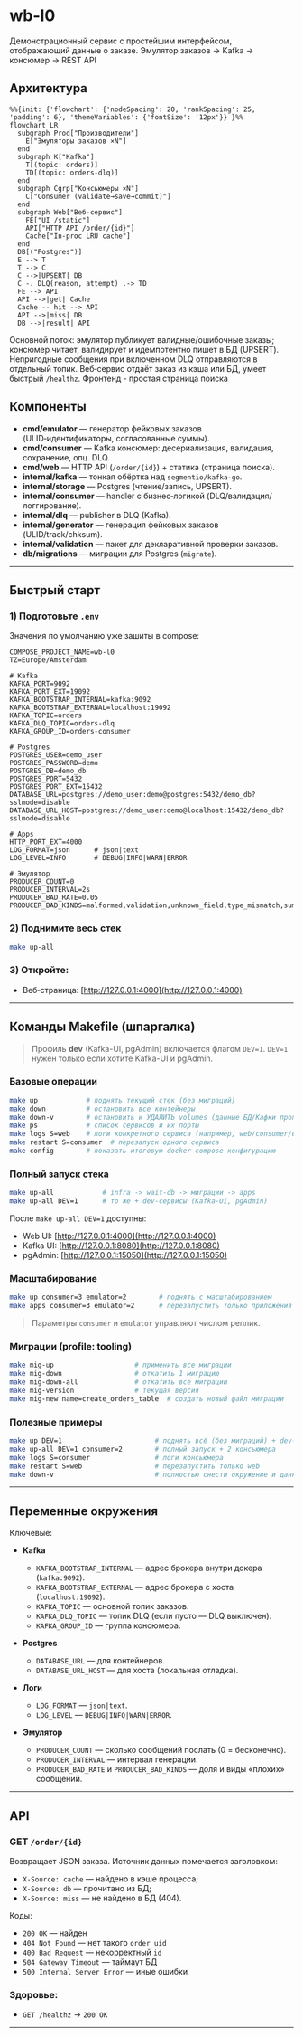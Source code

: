 # wb-l0

Демонстрационный сервис с простейшим интерфейсом, отображающий данные о заказе. Эмулятор заказов → Kafka → консюмер → REST API


## Архитектура

```mermaid
%%{init: {'flowchart': {'nodeSpacing': 20, 'rankSpacing': 25, 'padding': 6}, 'themeVariables': {'fontSize': '12px'}} }%%
flowchart LR
  subgraph Prod["Производители"]
    E["Эмуляторы заказов ×N"]
  end
  subgraph K["Kafka"]
    T[(topic: orders)]
    TD[(topic: orders-dlq)]
  end
  subgraph Cgrp["Консьюмеры ×N"]
    C["Consumer (validate→save→commit)"]
  end
  subgraph Web["Веб-сервис"]
    FE["UI /static"]
    API["HTTP API /order/{id}"]
    Cache["In-proc LRU cache"]
  end
  DB[("Postgres")]
  E --> T
  T --> C
  C -->|UPSERT| DB
  C -. DLQ(reason, attempt) .-> TD
  FE --> API
  API -->|get| Cache
  Cache -- hit --> API
  API -->|miss| DB
  DB -->|result| API
```

Основной поток: эмулятор публикует валидные/ошибочные заказы; консюмер читает, валидирует и идемпотентно пишет в БД (UPSERT). Непригодные сообщения при включенном DLQ отправляются в отдельный топик. Веб‑сервис отдаёт заказ из кэша или БД, умеет быстрый `/healthz`. Фронтенд - простая страница поиска


## Компоненты

* **cmd/emulator** — генератор фейковых заказов (ULID‑идентификаторы, согласованные суммы).
* **cmd/consumer** — Kafka консюмер: десериализация, валидация, сохранение, опц. DLQ.
* **cmd/web** — HTTP API (`/order/{id}`) + статика (страница поиска).
* **internal/kafka** — тонкая обёртка над `segmentio/kafka-go`.
* **internal/storage** — Postgres (чтение/запись, UPSERT).
* **internal/consumer** — handler с бизнес‑логикой (DLQ/валидация/логгирование).
* **internal/dlq** — publisher в DLQ (Kafka).
* **internal/generator** — генерация фейковых заказов (ULID/track/chksum).
* **internal/validation** — пакет для декларативной проверки заказов.
* **db/migrations** — миграции для Postgres (`migrate`).

---

## Быстрый старт

### 1) Подготовьте `.env`

Значения по умолчанию уже зашиты в compose:

```env
COMPOSE_PROJECT_NAME=wb-l0
TZ=Europe/Amsterdam

# Kafka
KAFKA_PORT=9092
KAFKA_PORT_EXT=19092
KAFKA_BOOTSTRAP_INTERNAL=kafka:9092
KAFKA_BOOTSTRAP_EXTERNAL=localhost:19092
KAFKA_TOPIC=orders
KAFKA_DLQ_TOPIC=orders-dlq
KAFKA_GROUP_ID=orders-consumer

# Postgres
POSTGRES_USER=demo_user
POSTGRES_PASSWORD=demo
POSTGRES_DB=demo_db
POSTGRES_PORT=5432
POSTGRES_PORT_EXT=15432
DATABASE_URL=postgres://demo_user:demo@postgres:5432/demo_db?sslmode=disable
DATABASE_URL_HOST=postgres://demo_user:demo@localhost:15432/demo_db?sslmode=disable

# Apps
HTTP_PORT_EXT=4000
LOG_FORMAT=json      # json|text
LOG_LEVEL=INFO       # DEBUG|INFO|WARN|ERROR

# Эмулятор
PRODUCER_COUNT=0
PRODUCER_INTERVAL=2s
PRODUCER_BAD_RATE=0.05
PRODUCER_BAD_KINDS=malformed,validation,unknown_field,type_mismatch,sums_mismatch,future_date
```
### 2) Поднимите весь стек 
```bash
make up-all
```
### 3) Откройте:

* Веб‑страница: [http://127.0.0.1:4000](http://127.0.0.1:4000)
---
## Команды Makefile (шпаргалка)

> Профиль **dev** (Kafka-UI, pgAdmin) включается флагом `DEV=1`. `DEV=1` нужен только если хотите Kafka-UI и pgAdmin.

### Базовые операции

```bash
make up            # поднять текущий стек (без миграций)
make down          # остановить все контейнеры
make down-v        # остановить и УДАЛИТЬ volumes (данные БД/Кафки пропадут!)
make ps            # список сервисов и их порты
make logs S=web    # логи конкретного сервиса (например, web/consumer/emulator)
make restart S=consumer  # перезапуск одного сервиса
make config        # показать итоговую docker-compose конфигурацию
```

### Полный запуск стека

```bash
make up-all            # infra -> wait-db -> миграции -> apps
make up-all DEV=1      # то же + dev-сервисы (Kafka-UI, pgAdmin)
```

После `make up-all DEV=1` доступны:

* Web UI: [http://127.0.0.1:4000](http://127.0.0.1:4000)
* Kafka UI: [http://127.0.0.1:8080](http://127.0.0.1:8080)
* pgAdmin: [http://127.0.0.1:15050](http://127.0.0.1:15050)

### Масштабирование

```bash
make up consumer=3 emulator=2        # поднять с масштабированием
make apps consumer=3 emulator=2      # перезапустить только приложения с масштабом
```

> Параметры `consumer` и `emulator` управляют числом реплик.

### Миграции (profile: tooling)

```bash
make mig-up                    # применить все миграции
make mig-down                  # откатить 1 миграцию
make mig-down-all              # откатить все миграции
make mig-version               # текущая версия
make mig-new name=create_orders_table  # создать новый файл миграции
```

### Полезные примеры

```bash
make up DEV=1                       # поднять всё (без миграций) + dev-утилиты
make up-all DEV=1 consumer=2        # полный запуск + 2 консьюмера
make logs S=consumer                # логи консьюмера 
make restart S=web                  # перезапустить только web
make down-v                         # полностью снести окружение и данные
```


---

## Переменные окружения

Ключевые:

* **Kafka**

  * `KAFKA_BOOTSTRAP_INTERNAL` — адрес брокера внутри докера (`kafka:9092`).
  * `KAFKA_BOOTSTRAP_EXTERNAL` — адрес брокера с хоста (`localhost:19092`).
  * `KAFKA_TOPIC` — основной топик заказов.
  * `KAFKA_DLQ_TOPIC` — топик DLQ (если пусто — DLQ выключен).
  * `KAFKA_GROUP_ID` — группа консюмера.
* **Postgres**

  * `DATABASE_URL` — для контейнеров.
  * `DATABASE_URL_HOST` — для хоста (локальная отладка).
* **Логи**

  * `LOG_FORMAT` — `json|text`.
  * `LOG_LEVEL` — `DEBUG|INFO|WARN|ERROR`.
* **Эмулятор**

  * `PRODUCER_COUNT` — сколько сообщений послать (0 = бесконечно).
  * `PRODUCER_INTERVAL` — интервал генерации.
  * `PRODUCER_BAD_RATE` и `PRODUCER_BAD_KINDS` — доля и виды «плохих» сообщений.

---

## API

### GET `/order/{id}`

Возвращает JSON заказа. Источник данных помечается заголовком:

* `X-Source: cache` — найдено в кэше процесса;
* `X-Source: db` — прочитано из БД;
* `X-Source: miss` — не найдено в БД (404).

Коды:

* `200 OK` — найден
* `404 Not Found` — нет такого `order_uid`
* `400 Bad Request` — некорректный `id`
* `504 Gateway Timeout` — таймаут БД
* `500 Internal Server Error` — иные ошибки

### Здоровье:

* `GET /healthz` → `200 OK`

---
